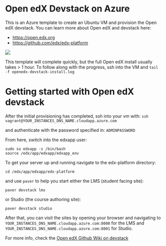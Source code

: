 # Open edX Devstack on Azure

This is an Azure template to create an Ubuntu VM and provision the Open edX devstack. You can learn more about Open edX and devstack here:
- https://open.edx.org
- https://github.com/edx/edx-platform

<a href="https://portal.azure.com/#create/Microsoft.Template/uri/https%3A%2F%2Fraw.githubusercontent.com%2Ftkeemon%2Fopenedx-azure-devstack%2Fmaster%2Fazuredeploy.json" target="_blank">
    <img src="http://azuredeploy.net/deploybutton.png"/>
</a>

This template will complete quickly, but the full Open edX install usually takes > 1 hour. To follow along with the progress, ssh into the VM and `tail -f openedx-devstack-install.log`

# Getting started with Open edX devstack
After the initial provisioning has completed, ssh into your vm with:
`ssh vagrant@YOUR_INSTANCES_DNS_NAME.cloudapp.azure.com`

and authenticate with the password specified in:
`ADMINPASSWORD`

From here, switch into the edxapp user:
```
sudo su edxapp -s /bin/bash
source /edx/app/edxapp/edxapp_env
```

To get your server up and running navigate to the edx-platform directory:
```
cd /edx/app/edxapp/edx-platform
````

and use `paver` to help you start either the LMS (student facing site):
```
paver devstack lms
```

or Studio (the course authoring site):
```
paver devstack studio
```

After that, you can visit the sites by opening your browser and navigating to `YOUR_INSTANCES_DNS_NAME.cloudapp.azure.com:8000` for the LMS and `YOUR_INSTANCES_DNS_NAME.cloudapp.azure.com:8001` for Studio.

For more info, check the [Open edX Github Wiki on devstack](https://github.com/edx/configuration/wiki/edX-Developer-Stack)